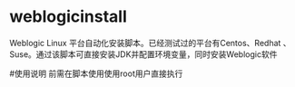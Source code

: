 # weblogicinstall
Weblogic Linux 平台自动化安装脚本。已经测试过的平台有Centos、Redhat 、Suse。通过该脚本可直接安装JDK并配置环境变量，同时安装Weblogic软件

#使用说明
前需在脚本使用使用root用户直接执行
